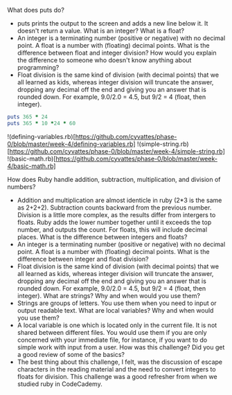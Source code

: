 What does puts do?
  - puts prints the output to the screen and adds a new line below it. It doesn't return a value.
What is an integer? What is a float?
  - An integer is a terminating number (positive or negative) with no decimal point. A float is a number with (floating) decimal points.
What is the difference between float and integer division? How would you explain the difference to someone who doesn't know anything about programming?
  - Float division is the same kind of division (with decimal points) that we all learned as kids, whereas integer division will truncate the answer, dropping any decimal off the end and giving you an answer that is rounded down. For example, 9.0/2.0 = 4.5, but 9/2 = 4 (float, then integer).

```ruby
puts 365 * 24
puts 365 * 10 *24 * 60
```

!(defining-variables.rb)[https://github.com/cyvattes/phase-0/blob/master/week-4/defining-variables.rb]
!(simple-string.rb)[https://github.com/cyvattes/phase-0/blob/master/week-4/simple-string.rb]
!(basic-math.rb)[https://github.com/cyvattes/phase-0/blob/master/week-4/basic-math.rb]


How does Ruby handle addition, subtraction, multiplication, and division of numbers?
  - Addition and multiplication are almost identicle in ruby (2*3 is the same as 2+2+2). Subtraction counts backward from the previous number. Division is a little more complex, as the results differ from intergers to floats. Ruby adds the lower number together until it exceeds the top number, and outputs the count. For floats, this will include decimal places.
What is the difference between integers and floats?
  - An integer is a terminating number (positive or negative) with no decimal point. A float is a number with (floating) decimal points.
What is the difference between integer and float division?
  - Float division is the same kind of division (with decimal points) that we all learned as kids, whereas integer division will truncate the answer, dropping any decimal off the end and giving you an answer that is rounded down. For example, 9.0/2.0 = 4.5, but 9/2 = 4 (float, then integer).
What are strings? Why and when would you use them?
  - Strings are groups of letters. You use them when you need to input or output readable text.
What are local variables? Why and when would you use them?
  - A local variable is one which is located only in the current file. It is not shared between different files. You would use them if you are only concerned with your immediate file, for instance, if you want to do simple work with input from a user.
How was this challenge? Did you get a good review of some of the basics?
  - The best thing about this challenge, I felt, was the discussion of escape characters in the reading material and the need to convert integers to floats for division. This challenge was a good refresher from when we studied ruby in CodeCademy.
